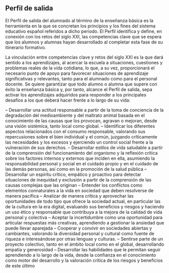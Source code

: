 ## Perfil de salida

El Perfil de salida del alumnado al término de la enseñanza básica es la herramienta en la que se concretan los principios y los fines del sistema educativo español referidos a dicho periodo. El Perfil identifica y define, en conexión con los retos del siglo XXI, las competencias clave que se espera que los alumnos y alumnas hayan desarrollado al completar esta fase de su itinerario formativo.

La vinculación entre competencias clave y retos del siglo XXI es la que dará sentido a los aprendizajes, al acercar la escuela a situaciones, cuestiones y problemas reales de la vida cotidiana, lo que, a su vez, proporcionará el necesario punto de apoyo para favorecer situaciones de aprendizaje significativas y relevantes, tanto para el alumnado como para el personal docente. Se quiere garantizar que todo alumno o alumna que supere con éxito la enseñanza básica y, por tanto, alcance el Perfil de salida, sepa activar los aprendizajes adquiridos para responder a los principales desafíos a los que deberá hacer frente a lo largo de su vida:

– Desarrollar una actitud responsable a partir de la toma de conciencia de la degradación del medioambiente y del maltrato animal basada en el conocimiento de las causas que los provocan, agravan o mejoran, desde una visión sistémica, tanto local como global.
– Identificar los diferentes aspectos relacionados con el consumo responsable, valorando sus repercusiones sobre el bien individual y el común, juzgando críticamente las necesidades y los excesos y ejerciendo un control social frente a la vulneración de sus derechos.
– Desarrollar estilos de vida saludable a partir de la comprensión del funcionamiento del organismo y la reflexión crítica sobre los factores internos y externos que inciden en ella, asumiendo la responsabilidad personal y social en el cuidado propio y en el cuidado de las demás personas, así como en la promoción de la salud pública
– Desarrollar un espíritu crítico, empático y proactivo para detectar situaciones de inequidad y exclusión a partir de la comprensión de las causas complejas que las originan
– Entender los conflictos como elementos connaturales a la vida en sociedad que deben resolverse de manera pacífica
– Analizar de manera crítica y aprovechar las oportunidades de todo tipo que ofrece la sociedad actual, en particular las de la cultura en la era digital, evaluando sus beneficios y riesgos y haciendo un uso ético y responsable que contribuya a la mejora de la calidad de vida personal y colectiva
– Aceptar la incertidumbre como una oportunidad para articular respuestas más creativas, aprendiendo a gestionar la ansiedad que puede llevar aparejada
– Cooperar y convivir en sociedades abiertas y cambiantes, valorando la diversidad personal y cultural como fuente de riqueza e interesándose por otras lenguas y culturas.
– Sentirse parte de un proyecto colectivo, tanto en el ámbito local como en el global, desarrollando empatía y generosidad
– Desarrollar las habilidades que le permitan seguir aprendiendo a lo largo de la vida, desde la confianza en el conocimiento como motor del desarrollo y la valoración crítica de los riesgos y beneficios de este último
